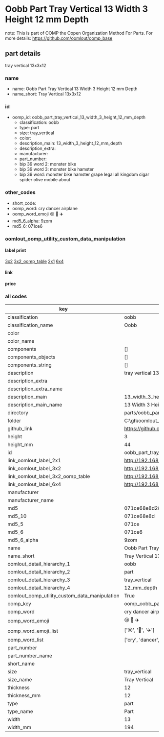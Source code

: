 # Oobb Part Tray Vertical 13 Width 3 Height 12 mm Depth  

note: This is part of OOMP the Oopen Organization Method For Parts. For more details: https://github.com/oomlout/oomp_base

##  part details
  



tray vertical 13x3x12



### name
* name: Oobb Part Tray Vertical 13 Width 3 Height 12 mm Depth
* name_short: Tray Vertical 13x3x12 
### id
* oomp_id: oobb_part_tray_vertical_13_width_3_height_12_mm_depth
  * classification: oobb
  * type: part
  * size: tray_vertical
  * color: 
  * description_main: 13_width_3_height_12_mm_depth
  * description_extra: 
  * manufacturer: 
  * part_number: 
  * bip 39 word 2: monster bike
  * bip 39 word 3: monster bike hamster
  * bip 39 word: monster bike hamster grape legal all kingdom cigar spider olive mobile about

### other_codes
* short_code: 
* oomp_word: cry dancer airplane
* oomp_word_emoji :cry: :dancer: :airplane:
* md5_6_alpha: 9zom
* md5_6: 071ce6






### oomlout_oomp_utility_custom_data_manipulation
#### label print
[3x2](http://192.168.1.245:1112/?label=oomp%209zom)
[3x2_oomp_table](http://192.168.1.108:1112/?label=oomp%209zom)
[2x1](http://192.168.1.242:1112/?label=oomp%209zom)
[6x4](http://192.168.1.55:1112/?label=oomp%209zom)    

#### link

                              

#### price







### all codes 
| key | value |  
| --- | --- |  
| classification | oobb |  
| classification_name | Oobb |  
| color |  |  
| color_name |  |  
| components | [] |  
| components_objects | [] |  
| components_string | [] |  
| description | tray vertical 13x3x12 |  
| description_extra |  |  
| description_extra_name |  |  
| description_main | 13_width_3_height_12_mm_depth |  
| description_main_name | 13 Width 3 Height 12 mm Depth |  
| directory | parts/oobb_part_tray_vertical_13_width_3_height_12_mm_depth |  
| folder | C:\gh\oomlout_oobb_version_4_generated_parts\parts\oobb_part_tray_vertical_13_width_3_height_12_mm_depth |  
| github_link | https://github.com/oomlout/oomlout_oomp_part_src/tree/main/parts/oobb_part_tray_vertical_13_width_3_height_12_mm_depth |  
| height | 3 |  
| height_mm | 44 |  
| id | oobb_part_tray_vertical_13_width_3_height_12_mm_depth |  
| link_oomlout_label_2x1 | http://192.168.1.242:1112/?label=oomp%209zom |  
| link_oomlout_label_3x2 | http://192.168.1.245:1112/?label=oomp%209zom |  
| link_oomlout_label_3x2_oomp_table | http://192.168.1.108:1112/?label=oomp%209zom |  
| link_oomlout_label_6x4 | http://192.168.1.55:1112/?label=oomp%209zom |  
| manufacturer |  |  
| manufacturer_name |  |  
| md5 | 071ce68e8d28ef5419bfb65cd1458c7a |  
| md5_10 | 071ce68e8d |  
| md5_5 | 071ce |  
| md5_6 | 071ce6 |  
| md5_6_alpha | 9zom |  
| name | Oobb Part Tray Vertical 13 Width 3 Height 12 mm Depth |  
| name_short | Tray Vertical 13x3x12  |  
| oomlout_detail_hierarchy_1 | oobb |  
| oomlout_detail_hierarchy_2 | part |  
| oomlout_detail_hierarchy_3 | tray_vertical |  
| oomlout_detail_hierarchy_4 | 12_mm_depth |  
| oomlout_oomp_utility_custom_data_manipulation | True |  
| oomp_key | oomp_oobb_part_tray_vertical_13_width_3_height_12_mm_depth |  
| oomp_word | cry dancer airplane |  
| oomp_word_emoji | :cry: :dancer: :airplane: |  
| oomp_word_emoji_list | [':cry:', ':dancer:', ':airplane:'] |  
| oomp_word_list | ['cry', 'dancer', 'airplane'] |  
| part_number |  |  
| part_number_name |  |  
| short_name |  |  
| size | tray_vertical |  
| size_name | Tray Vertical |  
| thickness | 12 |  
| thickness_mm | 12 |  
| type | part |  
| type_name | Part |  
| width | 13 |  
| width_mm | 194 |  
